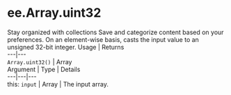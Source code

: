  
#  ee.Array.uint32
Stay organized with collections  Save and categorize content based on your preferences. 
On an element-wise basis, casts the input value to an unsigned 32-bit integer. Usage | Returns  
---|---  
`Array.uint32()` | Array  
Argument | Type | Details  
---|---|---  
this: `input` | Array | The input array.  
